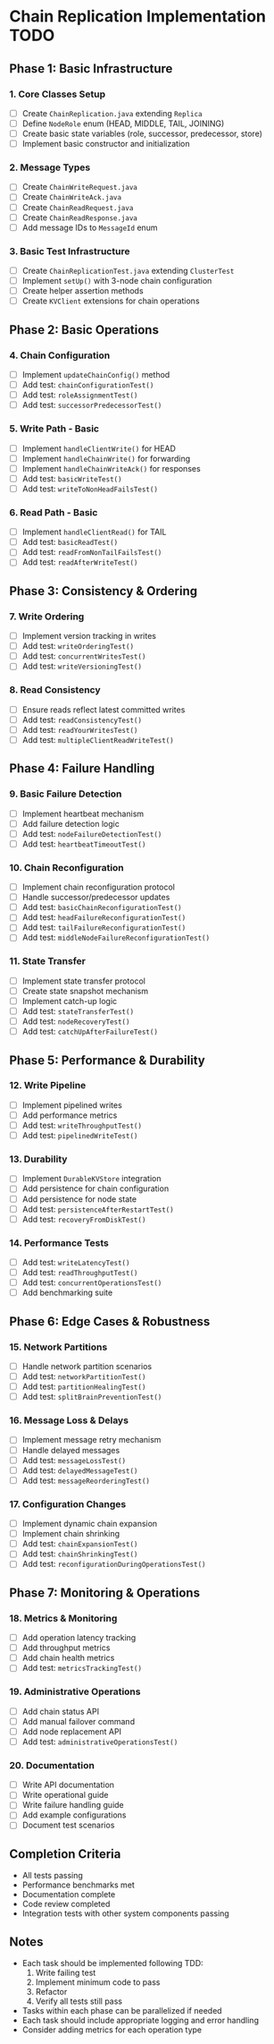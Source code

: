 # Chain Replication Implementation TODO

## Phase 1: Basic Infrastructure

### 1. Core Classes Setup
- [ ] Create `ChainReplication.java` extending `Replica`
- [ ] Define `NodeRole` enum (HEAD, MIDDLE, TAIL, JOINING)
- [ ] Create basic state variables (role, successor, predecessor, store)
- [ ] Implement basic constructor and initialization

### 2. Message Types
- [ ] Create `ChainWriteRequest.java` 
- [ ] Create `ChainWriteAck.java`
- [ ] Create `ChainReadRequest.java`
- [ ] Create `ChainReadResponse.java`
- [ ] Add message IDs to `MessageId` enum

### 3. Basic Test Infrastructure
- [ ] Create `ChainReplicationTest.java` extending `ClusterTest`
- [ ] Implement `setUp()` with 3-node chain configuration
- [ ] Create helper assertion methods
- [ ] Create `KVClient` extensions for chain operations

## Phase 2: Basic Operations

### 4. Chain Configuration
- [ ] Implement `updateChainConfig()` method
- [ ] Add test: `chainConfigurationTest()`
- [ ] Add test: `roleAssignmentTest()`
- [ ] Add test: `successorPredecessorTest()`

### 5. Write Path - Basic
- [ ] Implement `handleClientWrite()` for HEAD
- [ ] Implement `handleChainWrite()` for forwarding
- [ ] Implement `handleChainWriteAck()` for responses
- [ ] Add test: `basicWriteTest()`
- [ ] Add test: `writeToNonHeadFailsTest()`

### 6. Read Path - Basic
- [ ] Implement `handleClientRead()` for TAIL
- [ ] Add test: `basicReadTest()`
- [ ] Add test: `readFromNonTailFailsTest()`
- [ ] Add test: `readAfterWriteTest()`

## Phase 3: Consistency & Ordering

### 7. Write Ordering
- [ ] Implement version tracking in writes
- [ ] Add test: `writeOrderingTest()`
- [ ] Add test: `concurrentWritesTest()`
- [ ] Add test: `writeVersioningTest()`

### 8. Read Consistency
- [ ] Ensure reads reflect latest committed writes
- [ ] Add test: `readConsistencyTest()`
- [ ] Add test: `readYourWritesTest()`
- [ ] Add test: `multipleClientReadWriteTest()`

## Phase 4: Failure Handling

### 9. Basic Failure Detection
- [ ] Implement heartbeat mechanism
- [ ] Add failure detection logic
- [ ] Add test: `nodeFailureDetectionTest()`
- [ ] Add test: `heartbeatTimeoutTest()`

### 10. Chain Reconfiguration
- [ ] Implement chain reconfiguration protocol
- [ ] Handle successor/predecessor updates
- [ ] Add test: `basicChainReconfigurationTest()`
- [ ] Add test: `headFailureReconfigurationTest()`
- [ ] Add test: `tailFailureReconfigurationTest()`
- [ ] Add test: `middleNodeFailureReconfigurationTest()`

### 11. State Transfer
- [ ] Implement state transfer protocol
- [ ] Create state snapshot mechanism
- [ ] Implement catch-up logic
- [ ] Add test: `stateTransferTest()`
- [ ] Add test: `nodeRecoveryTest()`
- [ ] Add test: `catchUpAfterFailureTest()`

## Phase 5: Performance & Durability

### 12. Write Pipeline
- [ ] Implement pipelined writes
- [ ] Add performance metrics
- [ ] Add test: `writeThroughputTest()`
- [ ] Add test: `pipelinedWriteTest()`

### 13. Durability
- [ ] Implement `DurableKVStore` integration
- [ ] Add persistence for chain configuration
- [ ] Add persistence for node state
- [ ] Add test: `persistenceAfterRestartTest()`
- [ ] Add test: `recoveryFromDiskTest()`

### 14. Performance Tests
- [ ] Add test: `writeLatencyTest()`
- [ ] Add test: `readThroughputTest()`
- [ ] Add test: `concurrentOperationsTest()`
- [ ] Add benchmarking suite

## Phase 6: Edge Cases & Robustness

### 15. Network Partitions
- [ ] Handle network partition scenarios
- [ ] Add test: `networkPartitionTest()`
- [ ] Add test: `partitionHealingTest()`
- [ ] Add test: `splitBrainPreventionTest()`

### 16. Message Loss & Delays
- [ ] Implement message retry mechanism
- [ ] Handle delayed messages
- [ ] Add test: `messageLossTest()`
- [ ] Add test: `delayedMessageTest()`
- [ ] Add test: `messageReorderingTest()`

### 17. Configuration Changes
- [ ] Implement dynamic chain expansion
- [ ] Implement chain shrinking
- [ ] Add test: `chainExpansionTest()`
- [ ] Add test: `chainShrinkingTest()`
- [ ] Add test: `reconfigurationDuringOperationsTest()`

## Phase 7: Monitoring & Operations

### 18. Metrics & Monitoring
- [ ] Add operation latency tracking
- [ ] Add throughput metrics
- [ ] Add chain health metrics
- [ ] Add test: `metricsTrackingTest()`

### 19. Administrative Operations
- [ ] Add chain status API
- [ ] Add manual failover command
- [ ] Add node replacement API
- [ ] Add test: `administrativeOperationsTest()`

### 20. Documentation
- [ ] Write API documentation
- [ ] Write operational guide
- [ ] Write failure handling guide
- [ ] Add example configurations
- [ ] Document test scenarios

## Completion Criteria
- All tests passing
- Performance benchmarks met
- Documentation complete
- Code review completed
- Integration tests with other system components passing

## Notes
- Each task should be implemented following TDD:
  1. Write failing test
  2. Implement minimum code to pass
  3. Refactor
  4. Verify all tests still pass
- Tasks within each phase can be parallelized if needed
- Each task should include appropriate logging and error handling
- Consider adding metrics for each operation type 